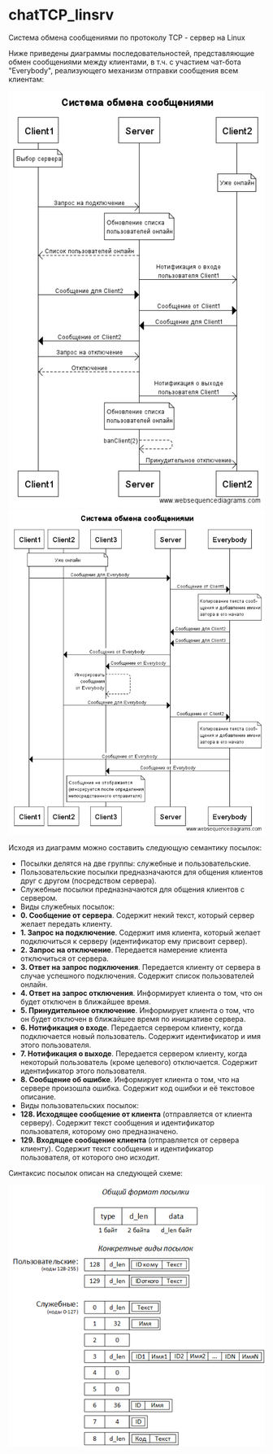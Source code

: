 # chatTCP_linsrv
Система обмена сообщениями по протоколу TCP - сервер на Linux

Ниже приведены диаграммы последовательностей, представляющие обмен сообщениями между клиентами, в т.ч. с участием чат-бота "Everybody", реализующего механизм отправки сообщения всем клиентам:

![Обмен сообщениями между клиентами](./ChatSeqDiag.png)
![Обмен сообщениями с участием чат-бота для отправки всем](./ChatBotSeqDiag.png)

Исходя из диаграмм можно составить следующую семантику посылок:

- Посылки делятся на две группы: служебные и пользовательские.
- Пользовательские посылки предназначаются для общения клиентов друг с другом (посредством сервера).
- Служебные посылки предназначаются для общения клиентов с сервером.
- Виды служебных посылок:
 - **0. Сообщение от сервера**. Содержит некий текст, который сервер желает передать клиенту.
 - **1. Запрос на подключение**. Содержит имя клиента, который желает подключиться к серверу (идентификатор ему присвоит сервер).
 - **2. Запрос на отключение**. Передается намерение клиента отключиться от сервера.
 - **3. Ответ на запрос подключения**. Передается клиенту от сервера в случае успешного подключения. Содержит список пользователей онлайн.
 - **4. Ответ на запрос отключения**. Информирует клиента о том, что он будет отключен в ближайшее время.
 - **5. Принудительное отключение**. Информирует клиента о том, что он будет отключен в ближайшее время по инициативе сервера.
 - **6. Нотификация о входе**. Передается сервером клиенту, когда подключается новый пользователь. Содержит идентификатор и имя этого пользователя.
 - **7. Нотификация о выходе**. Передается сервером клиенту, когда некоторый пользователь (кроме целевого) отключается. Содержит идентификатор этого пользователя.
 - **8. Сообщение об ошибке**. Информирует клиента о том, что на сервере произошла ошибка. Содержит код ошибки и её текстовое описание.
- Виды пользовательских посылок:
 - **128. Исходящее сообщение от клиента** (отправляется от клиента серверу). Содержит текст сообщения и идентификатор пользователя, которому оно предназначено.
 - **129. Входящее сообщение клиента** (отправляется от сервера клиенту). Содержит текст сообщения и идентификатор пользователя, от которого оно исходит.
 
Синтаксис посылок описан на следующей схеме:

![Синтаксис посылок](./PacketSyntax.png)
